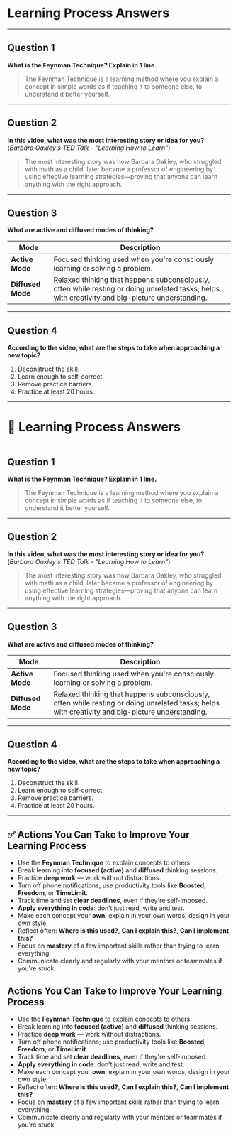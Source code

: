 # Learning Process Answers

---

## Question 1  
**What is the Feynman Technique? Explain in 1 line.**

> The Feynman Technique is a learning method where you explain a concept in simple words as if teaching it to someone else, to understand it better yourself.

---

## Question 2  
**In this video, what was the most interesting story or idea for you?**  
(*Barbara Oakley's TED Talk - "Learning How to Learn"*)

> The most interesting story was how Barbara Oakley, who struggled with math as a child, later became a professor of engineering by using effective learning strategies—proving that anyone can learn anything with the right approach.

---

## Question 3  
**What are active and diffused modes of thinking?**

| Mode               | Description                                                                 |
|--------------------|-----------------------------------------------------------------------------|
| **Active Mode**     | Focused thinking used when you're consciously learning or solving a problem. |
| **Diffused Mode**   | Relaxed thinking that happens subconsciously, often while resting or doing unrelated tasks; helps with creativity and big-picture understanding. |

---

## Question 4  
**According to the video, what are the steps to take when approaching a new topic?**

1. Deconstruct the skill.
2. Learn enough to self-correct.
3. Remove practice barriers.
4. Practice at least 20 hours.

---
# 🧠 Learning Process Answers

---

## Question 1  
**What is the Feynman Technique? Explain in 1 line.**

> The Feynman Technique is a learning method where you explain a concept in simple words as if teaching it to someone else, to understand it better yourself.

---

## Question 2  
**In this video, what was the most interesting story or idea for you?**  
(*Barbara Oakley's TED Talk - "Learning How to Learn"*)

> The most interesting story was how Barbara Oakley, who struggled with math as a child, later became a professor of engineering by using effective learning strategies—proving that anyone can learn anything with the right approach.

---

## Question 3  
**What are active and diffused modes of thinking?**

| Mode               | Description                                                                 |
|--------------------|-----------------------------------------------------------------------------|
| **Active Mode**     | Focused thinking used when you're consciously learning or solving a problem. |
| **Diffused Mode**   | Relaxed thinking that happens subconsciously, often while resting or doing unrelated tasks; helps with creativity and big-picture understanding. |

---

## Question 4  
**According to the video, what are the steps to take when approaching a new topic?**

1. Deconstruct the skill.
2. Learn enough to self-correct.
3. Remove practice barriers.
4. Practice at least 20 hours.

---

## ✅ Actions You Can Take to Improve Your Learning Process

- Use the **Feynman Technique** to explain concepts to others.
- Break learning into **focused (active)** and **diffused** thinking sessions.
- Practice **deep work** — work without distractions.
- Turn off phone notifications; use productivity tools like **Boosted**, **Freedom**, or **TimeLimit**.
- Track time and set **clear deadlines**, even if they're self-imposed.
- **Apply everything in code**: don’t just read, write and test.
- Make each concept your **own**: explain in your own words, design in your own style.
- Reflect often: **Where is this used?**, **Can I explain this?**, **Can I implement this?**
- Focus on **mastery** of a few important skills rather than trying to learn everything.
- Communicate clearly and regularly with your mentors or teammates if you're stuck.

## Actions You Can Take to Improve Your Learning Process

- Use the **Feynman Technique** to explain concepts to others.
- Break learning into **focused (active)** and **diffused** thinking sessions.
- Practice **deep work** — work without distractions.
- Turn off phone notifications; use productivity tools like **Boosted**, **Freedom**, or **TimeLimit**.
- Track time and set **clear deadlines**, even if they're self-imposed.
- **Apply everything in code**: don’t just read, write and test.
- Make each concept your **own**: explain in your own words, design in your own style.
- Reflect often: **Where is this used?**, **Can I explain this?**, **Can I implement this?**
- Focus on **mastery** of a few important skills rather than trying to learn everything.
- Communicate clearly and regularly with your mentors or teammates if you're stuck.
